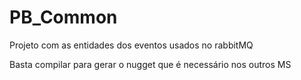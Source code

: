 # PB_Common

Projeto com as entidades dos eventos usados no rabbitMQ

Basta compilar para gerar o nugget que é necessário nos outros MS
